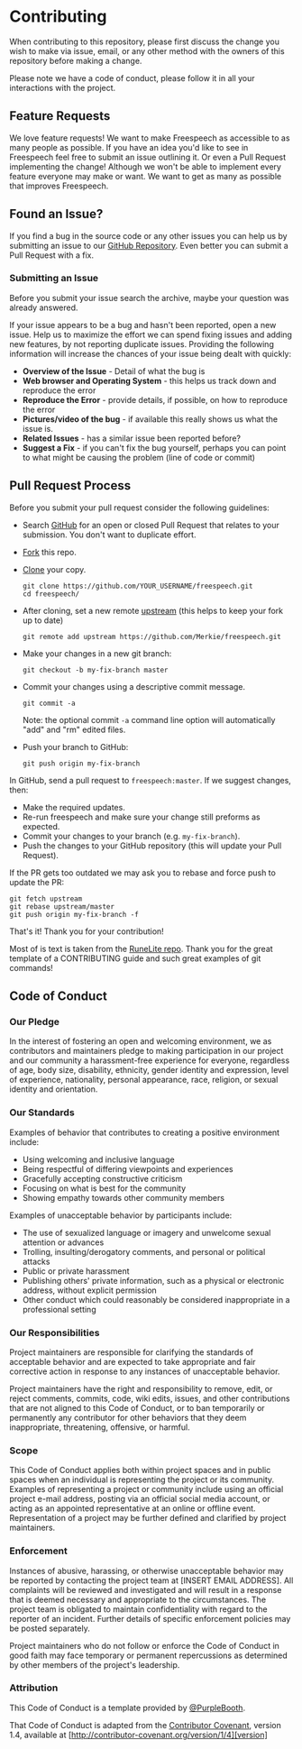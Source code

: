# Contributing

 When contributing to this repository, please first discuss the change you wish to make via issue,
 email, or any other method with the owners of this repository before making a change.

 Please note we have a code of conduct, please follow it in all your interactions with the project.

## Feature Requests
We love feature requests! We want to make Freespeech as accessible to as many people as possible. If you have an
idea you'd like to see in Freespeech feel free to submit an issue outlining it. Or even a Pull Request implementing the
change! Although we won't be able to implement every feature everyone may make or want. We want to get as many as possible
that improves Freespeech.

## <a name="issue"></a> Found an Issue?

If you find a bug in the source code or any other issues you can help us by
submitting an issue to our [GitHub Repository](https://github.com/Merkie/freespeech/issues). Even better you can submit a Pull Request
with a fix.

### Submitting an Issue
Before you submit your issue search the archive, maybe your question was already answered.

If your issue appears to be a bug and hasn't been reported, open a new issue. Help us to maximize
the effort we can spend fixing issues and adding new features, by not reporting duplicate issues.
Providing the following information will increase the chances of your issue being dealt with
quickly:

* **Overview of the Issue** - Detail of what the bug is
* **Web browser and Operating System** - this helps us track down and reproduce the error  
* **Reproduce the Error** - provide details, if possible, on how to reproduce the error
* **Pictures/video of the bug** - if available this really shows us what the issue is.
* **Related Issues** - has a similar issue been reported before?
* **Suggest a Fix** - if you can't fix the bug yourself, perhaps you can point to what might be causing the problem (line of code or commit)

 ##  <a name="prProcess"></a> Pull Request Process
Before you submit your pull request consider the following guidelines:

* Search [GitHub](https://github.com/Merkie/freespeech/pulls) for an open or closed Pull Request
  that relates to your submission. You don't want to duplicate effort.
* [Fork](https://help.github.com/articles/fork-a-repo/) this repo.
* [Clone](https://help.github.com/articles/cloning-a-repository/) your copy.
    ```shell
    git clone https://github.com/YOUR_USERNAME/freespeech.git
    cd freespeech/
    ```
* After cloning, set a new remote [upstream](https://help.github.com/articles/configuring-a-remote-for-a-fork/) (this helps to keep your fork up to date)
    
    ```shell
    git remote add upstream https://github.com/Merkie/freespeech.git
    ```

* Make your changes in a new git branch:

    ```shell
    git checkout -b my-fix-branch master
    ```

* Commit your changes using a descriptive commit message.

    ```shell
    git commit -a
    ```
  Note: the optional commit `-a` command line option will automatically "add" and "rm" edited files.

* Push your branch to GitHub:

    ```shell
    git push origin my-fix-branch
    ```

In GitHub, send a pull request to `freespeech:master`.
If we suggest changes, then:

* Make the required updates.
* Re-run freespeech and make sure your change still preforms as expected.
* Commit your changes to your branch (e.g. `my-fix-branch`).
* Push the changes to your GitHub repository (this will update your Pull Request).

If the PR gets too outdated we may ask you to rebase and force push to update the PR:

```shell
git fetch upstream
git rebase upstream/master
git push origin my-fix-branch -f
```

That's it! Thank you for your contribution! 


Most of is text is taken from the [RuneLite repo](https://github.com/runelite/runelite/blob/master/.github/CONTRIBUTING.md).
Thank you for the great template of a CONTRIBUTING guide and such great examples of git commands!

 ## Code of Conduct

 ### Our Pledge

 In the interest of fostering an open and welcoming environment, we as
 contributors and maintainers pledge to making participation in our project and
 our community a harassment-free experience for everyone, regardless of age, body
 size, disability, ethnicity, gender identity and expression, level of experience,
 nationality, personal appearance, race, religion, or sexual identity and
 orientation.

 ### Our Standards

 Examples of behavior that contributes to creating a positive environment
 include:

 * Using welcoming and inclusive language
 * Being respectful of differing viewpoints and experiences
 * Gracefully accepting constructive criticism
 * Focusing on what is best for the community
 * Showing empathy towards other community members

 Examples of unacceptable behavior by participants include:

 * The use of sexualized language or imagery and unwelcome sexual attention or
 advances
 * Trolling, insulting/derogatory comments, and personal or political attacks
 * Public or private harassment
 * Publishing others' private information, such as a physical or electronic
 address, without explicit permission
 * Other conduct which could reasonably be considered inappropriate in a
 professional setting

 ### Our Responsibilities

 Project maintainers are responsible for clarifying the standards of acceptable
 behavior and are expected to take appropriate and fair corrective action in
 response to any instances of unacceptable behavior.

 Project maintainers have the right and responsibility to remove, edit, or
 reject comments, commits, code, wiki edits, issues, and other contributions
 that are not aligned to this Code of Conduct, or to ban temporarily or
 permanently any contributor for other behaviors that they deem inappropriate,
 threatening, offensive, or harmful.

 ### Scope

 This Code of Conduct applies both within project spaces and in public spaces
 when an individual is representing the project or its community. Examples of
 representing a project or community include using an official project e-mail
 address, posting via an official social media account, or acting as an appointed
 representative at an online or offline event. Representation of a project may be
 further defined and clarified by project maintainers.

 ### Enforcement

 Instances of abusive, harassing, or otherwise unacceptable behavior may be
 reported by contacting the project team at [INSERT EMAIL ADDRESS]. All
 complaints will be reviewed and investigated and will result in a response that
 is deemed necessary and appropriate to the circumstances. The project team is
 obligated to maintain confidentiality with regard to the reporter of an incident.
 Further details of specific enforcement policies may be posted separately.

 Project maintainers who do not follow or enforce the Code of Conduct in good
 faith may face temporary or permanent repercussions as determined by other
 members of the project's leadership.

 ### Attribution

 This Code of Conduct is a template provided by [@PurpleBooth](https://gist.github.com/PurpleBooth/b24679402957c63ec426).

 That Code of Conduct is adapted from the [Contributor Covenant][homepage], version 1.4,
 available at [http://contributor-covenant.org/version/1/4][version]

 [homepage]: http://contributor-covenant.org
 [version]: http://contributor-covenant.org/version/1/4/